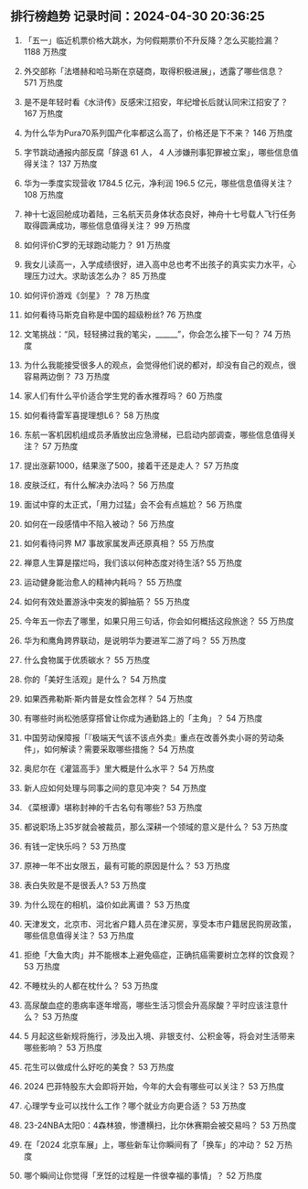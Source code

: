 
## 排行榜趋势 记录时间：2024-04-30 20:36:25
  
  1. 「五一」临近机票价格大跳水，为何假期票价不升反降？怎么买能捡漏？ 1188 万热度
    
  2. 外交部称「法塔赫和哈马斯在京磋商，取得积极进展」，透露了哪些信息？ 571 万热度
    
  3. 是不是年轻时看《水浒传》反感宋江招安，年纪增长后就认同宋江招安了？ 167 万热度
    
  4. 为什么华为Pura70系列国产化率都这么高了，价格还是下不来？ 146 万热度
    
  5. 字节跳动通报内部反腐「辞退 61 人， 4 人涉嫌刑事犯罪被立案」，哪些信息值得关注？ 137 万热度
    
  6. 华为一季度实现营收 1784.5 亿元，净利润 196.5 亿元，哪些信息值得关注？ 108 万热度
    
  7. 神十七返回舱成功着陆，三名航天员身体状态良好，神舟十七号载人飞行任务取得圆满成功，哪些信息值得关注？ 99 万热度
    
  8. 如何评价C罗的无球跑动能力？ 91 万热度
    
  9. 我女儿读高一，入学成绩很好，进入高中总也考不出孩子的真实实力水平，心理压力过大。求助该怎么办？ 85 万热度
    
  10. 如何评价游戏《剑星》？ 78 万热度
    
  11. 如何看待马斯克自称是中国的超级粉丝? 76 万热度
    
  12. 文笔挑战：“风，轻轻拂过我的笔尖，______”，你会怎么接下一句？ 74 万热度
    
  13. 为什么我能接受很多人的观点，会觉得他们说的都对，却没有自己的观点，很容易两边倒？ 73 万热度
    
  14. 家人们有什么平价适合学生党的香水推荐吗？ 60 万热度
    
  15. 如何看待雷军喜提理想L6？ 58 万热度
    
  16. 东航一客机因机组成员矛盾放出应急滑梯，已启动内部调查，哪些信息值得关注？ 57 万热度
    
  17. 提出涨薪1000，结果涨了500，接着干还是走人？ 57 万热度
    
  18. 皮肤泛红，有什么解决办法吗？ 56 万热度
    
  19. 面试中穿的太正式，「用力过猛」会不会有点尴尬？ 56 万热度
    
  20. 如何在一段感情中不陷入被动？ 56 万热度
    
  21. 如何看待问界 M7 事故家属发声还原真相？ 55 万热度
    
  22. 禅意人生算是摆烂吗，我们该以何种态度对待生活? 55 万热度
    
  23. 运动健身能治愈人的精神内耗吗？ 55 万热度
    
  24. 如何有效处置游泳中突发的脚抽筋？ 55 万热度
    
  25. 今年五一你去了哪里，如果只用三句话，你会如何概括这段旅途？ 55 万热度
    
  26. 华为和鹰角跨界联动，是说明华为要进军二游了吗？ 55 万热度
    
  27. 什么食物属于优质碳水？ 55 万热度
    
  28. 你的「美好生活观」是什么？ 54 万热度
    
  29. 如果西弗勒斯·斯内普是女性会怎样？ 54 万热度
    
  30. 有哪些时尚松弛感穿搭曾让你成为通勤路上的「主角」？ 54 万热度
    
  31. 中国劳动保障报「『极端天气该不该点外卖』重点在改善外卖小哥的劳动条件」，如何解读？需要采取哪些措施？ 54 万热度
    
  32. 奥尼尔在《灌篮高手》里大概是什么水平？ 54 万热度
    
  33. 新人应如何处理与同事之间的意见冲突？ 54 万热度
    
  34. 《菜根谭》堪称封神的千古名句有哪些? 53 万热度
    
  35. 都说职场上35岁就会被裁员，那么深耕一个领域的意义是什么？ 53 万热度
    
  36. 有钱一定快乐吗？ 53 万热度
    
  37. 原神一年不出女限五，最有可能的原因是什么？ 53 万热度
    
  38. 表白失败是不是很丢人? 53 万热度
    
  39. 为什么现在的相机，溢价如此离谱？ 53 万热度
    
  40. 天津发文，北京市、河北省户籍人员在津买房，享受本市户籍居民购房政策，哪些信息值得关注？ 53 万热度
    
  41. 拒绝「大鱼大肉」并不能根本上避免癌症，正确抗癌需要树立怎样的饮食观？ 53 万热度
    
  42. 不睡枕头的人都在枕什么？ 53 万热度
    
  43. 高尿酸血症的患病率逐年增高，哪些生活习惯会升高尿酸？平时应该注意什么？ 53 万热度
    
  44. 5 月起这些新规将施行，涉及出入境、非银支付、公积金等，将会对生活带来哪些影响？ 53 万热度
    
  45. 花生可以做成什么好吃的美食？ 53 万热度
    
  46. 2024 巴菲特股东大会即将开始，今年的大会有哪些可以关注？ 53 万热度
    
  47. 心理学专业可以找什么工作？哪个就业方向更合适？ 53 万热度
    
  48. 23-24NBA太阳0：4森林狼，惨遭横扫，比尔休赛期会被交易吗？ 53 万热度
    
  49. 在「2024 北京车展」上，哪些新车让你瞬间有了「换车」的冲动？ 52 万热度
    
  50. 哪个瞬间让你觉得「烹饪的过程是一件很幸福的事情」？ 52 万热度
    